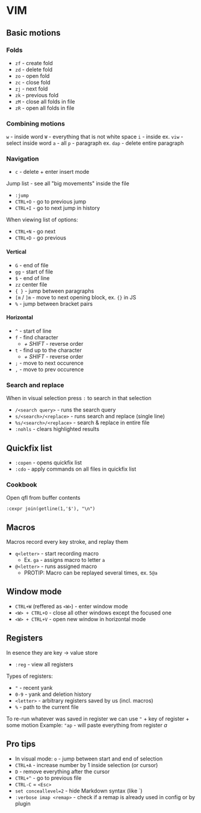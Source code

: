 # VIM

## Basic motions

### Folds

- `zf` - create fold
- `zd` - delete fold
- `zo` - open fold
- `zc` - close fold
- `zj` - next fold
- `zk` - previous fold
- `zM` - close all folds in file
- `zR` - open all folds in file

### Combining motions

`w` - inside word
`W` - everything that is not white space
`i` - inside
  ex. `viw` - select inside word
`a` - all
`p` - paragraph
  ex. `dap` - delete entire paragraph

### Navigation

- `c` - delete + enter insert mode

Jump list - see all "big movements" inside the file
- `:jump`
- `CTRL+O` - go to previous jump
- `CTRL+I` - go to next jump in history

When viewing list of options:
- `CTRL+N` - go next
- `CTRL+D` - go previous

#### Vertical

- `G` - end of file
- `gg` - start of file
- `$` - end of line
- `zz` center file
- `{ }` - jump between paragraphs
- `[m` / `]m` - move to next opening block, ex. `{}` in JS
- `%` - jump between bracket pairs

#### Horizontal
- `^` - start of line
- `f` - find character
  - *+ SHIFT* - reverse order
- `t` - find up to the character
  - *+ SHIFT* - reverse order
- `;` - move to next occurence
- `,` - move to prev occurence


### Search and replace

When in visual selection press `:` to search in that selection

- `/<search query>` - runs the search query
- `s/<search>/<replace>` - runs search and replace (single line)
- `%s/<search>/<replace>` - search & replace in entire file
- `:nohls` - clears highlighted results

## Quickfix list

- `:copen` - opens quickfix list
- `:cdo` - apply commands on all files in quickfix list

### Cookbook

Open qfl from buffer contents

```vim
:cexpr join(getline(1,'$'), "\n")
```

## Macros

Macros record every key stroke, and replay them

- `q<letter>` - start recording macro
  - Ex. `ga` - assigns macro to letter `a`
- `@<letter>` - runs assigned macro
  - PROTIP: Macro can be replayed several times, ex. `5@a`

## Window mode

- `CTRL+W` (reffered as `<W>`)  - enter window mode
- `<W> + CTRL+O` - close all other windows except the focused one
- `<W> + CTRL+V` - open new window in horizontal mode

## Registers

In esence they are key -> value store

- `:reg` - view all registers

Types of registers:
- `"` - recent yank
- `0-9` - yank and deletion history
- `<letter>` - arbitrary registers saved by us (incl. macros)
- `%` - path to the current file

To re-run whatever was saved in register we can use `"` + key of register + some motion
Example: `"ap` - will paste everything from register *a*

## Pro tips

- In visual mode: `o` - jump between start and end of selection
- `CTRL+A` - increase number by 1 inside selection (or cursor)
- `D` - remove everything after the cursor
- `CTRL+^` - go to previous file
- `CTRL-C` = `<Esc>`
- `set conceallevel=2` - hide Markdown syntax (like \`)
- `:verbose imap <remap>` - check if a remap is already used in config or by plugin
